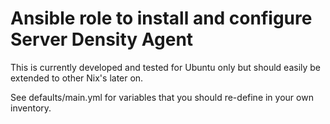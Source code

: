 Ansible role to install and configure Server Density Agent
==========================================================

This is currently developed and tested for Ubuntu only but should easily be extended to other Nix's later on.

See defaults/main.yml for variables that you should re-define in your own inventory.
